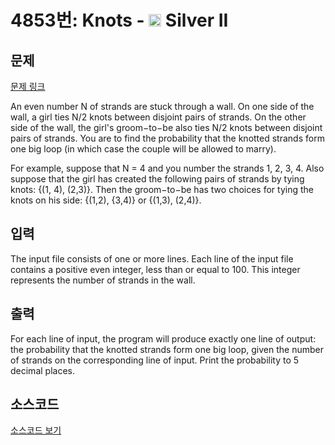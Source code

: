 # 4853번: Knots - <img src="https://static.solved.ac/tier_small/9.svg" style="height:20px" /> Silver II

<!-- performance -->

<!-- 문제 제출 후 깃허브에 푸시를 했을 때 제출한 코드의 성능이 입력될 공간입니다.-->

<!-- end -->

## 문제

[문제 링크](https://boj.kr/4853)


<p>An even number N of strands are stuck through a wall. On one side of the wall, a girl ties N/2 knots between disjoint pairs of strands. On the other side of the wall, the girl's groom−to−be also ties N/2 knots between disjoint pairs of strands. You are to find the probability that the knotted strands form one big loop (in which case the couple will be allowed to marry).</p>

<p>For example, suppose that N = 4 and you number the strands 1, 2, 3, 4. Also suppose that the girl has created the following pairs of strands by tying knots: {(1, 4), (2,3)}. Then the groom−to−be has two choices for tying the knots on his side: {(1,2), {3,4)} or {(1,3), (2,4)}.</p>



## 입력


<p>The input file consists of one or more lines. Each line of the input file contains a positive even integer, less than or equal to 100. This integer represents the number of strands in the wall.</p>



## 출력


<p>For each line of input, the program will produce exactly one line of output: the probability that the knotted strands form one big loop, given the number of strands on the corresponding line of input. Print the probability to 5 decimal places.</p>



## 소스코드

[소스코드 보기](Knots.cpp)